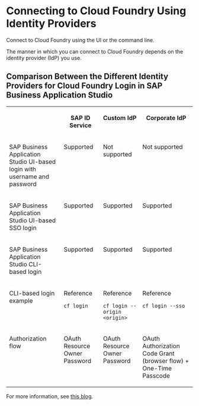 <!-- loio53dfab0d97d0476b8327d0ab63342e62 -->

# Connecting to Cloud Foundry Using Identity Providers

Connect to Cloud Foundry using the UI or the command line.

The manner in which you can connect to Cloud Foundry depends on the identity provider \(IdP\) you use.



<a name="loio53dfab0d97d0476b8327d0ab63342e62__section_ncw_4jf_drb"/>

## Comparison Between the Different Identity Providers for Cloud Foundry Login in SAP Business Application Studio


<table>
<tr>
<th valign="top">

 



</th>
<th valign="top">

SAP ID Service



</th>
<th valign="top">

Custom IdP



</th>
<th valign="top">

Corporate IdP



</th>
</tr>
<tr>
<td valign="top">

 SAP Business Application Studio UI-based login with username and password



</td>
<td valign="top">

Supported



</td>
<td valign="top">

Not supported



</td>
<td valign="top">

Not supported



</td>
</tr>
<tr>
<td valign="top">

SAP Business Application Studio UI-based SSO login



</td>
<td valign="top">

Supported



</td>
<td valign="top">

Supported



</td>
<td valign="top">

Supported



</td>
</tr>
<tr>
<td valign="top">

 SAP Business Application Studio CLI-based login



</td>
<td valign="top">

Supported



</td>
<td valign="top">

Supported



</td>
<td valign="top">

Supported



</td>
</tr>
<tr>
<td valign="top">

CLI-based login example



</td>
<td valign="top">

Reference

`cf login`



</td>
<td valign="top">

Reference

`cf login --origin <origin>`



</td>
<td valign="top">

Reference

`cf login --sso`



</td>
</tr>
<tr>
<td valign="top">

Authorization flow



</td>
<td valign="top">

OAuth Resource Owner Password



</td>
<td valign="top">

OAuth Resource Owner Password



</td>
<td valign="top">

OAuth Authorization Code Grant \(browser flow\) + One-Time Passcode



</td>
</tr>
</table>

For more information, see [this blog](https://blogs.sap.com/2021/04/21/connecting-from-sap-business-application-studio-to-sap-btp-cloud-foundry-environment/).

